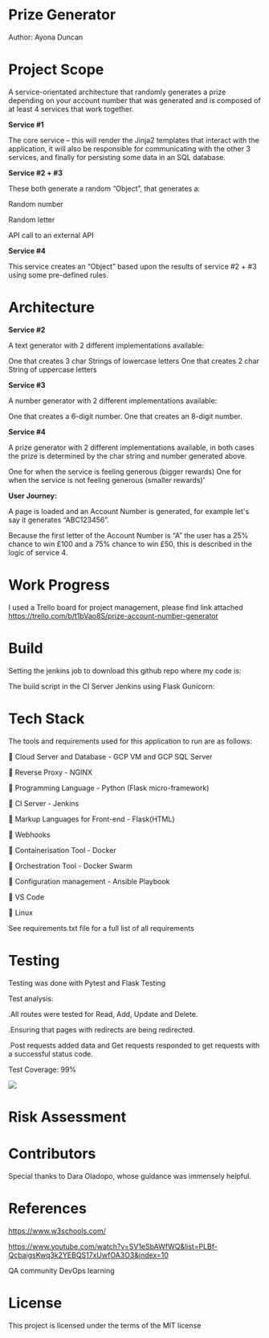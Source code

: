 # Prize Generator

Author: Ayona Duncan

# Project Scope

A service-orientated architecture that randomly 
generates a prize depending on your account number that was generated 
and is composed of at least 4 services that work together.

**Service #1**


The core service – this will render the Jinja2 templates 
 that interact with the application, 
 it will also be responsible 
 for communicating with the other 3 services, 
 and finally for persisting some data in an SQL database.

**Service #2 + #3**

These both generate a random “Object”, that generates a: 

Random number

Random letter

API call to an external API

**Service #4**

This service creates an “Object” based upon the results of service #2 + #3 using some pre-defined rules.


# Architecture 

**Service #2**

A text generator with 2 different implementations available:

One that creates 3 char Strings of lowercase letters
One that creates 2 char String of uppercase letters

**Service #3**

A number generator with 2 different implementations available:

One that creates a 6-digit number.
One that creates an 8-digit number.

**Service #4**

A prize generator with 2 different implementations available, 
in both cases the prize is determined by the char string and number
 generated above.

One for when the service is feeling generous (bigger rewards)
One for when the service is not feeling generous (smaller rewards)'

**User Journey:**

A page is loaded and an Account Number is generated, for example 
let's say it generates “ABC123456”.

Because the first letter of the Account Number is “A” the user has a 25% 
chance to win £100 and a 75% chance to win £50, this is described in
 the logic of service 4.


# Work Progress
I used a Trello board for project management,
please find link attached https://trello.com/b/t1bVao8S/prize-account-number-generator

# Build 

Setting the jenkins job to download this github repo where my code is:


The build script in the CI Server Jenkins using Flask Gunicorn:


# Tech Stack
The tools and requirements used for this application to run are as follows:

🎁 Cloud Server and Database - GCP VM and GCP SQL Server 

🎁 Reverse Proxy - NGINX 

🎁 Programming Language - Python (Flask micro-framework)

🎁 CI Server - Jenkins

🎁 Markup Languages for Front-end -  Flask(HTML)

🎁 Webhooks

🎁 Containerisation Tool - Docker

🎁 Orchestration Tool - Docker Swarm

🎁 Configuration management - Ansible Playbook

🎁 VS Code

🎁 Linux

See requirements.txt file for a full list of all requirements

# Testing

Testing was done with Pytest and Flask Testing

Test analysis:

.All routes were tested for Read, Add, Update and Delete.

.Ensuring that pages with redirects are being redirected.

.Post requests added data and Get requests responded to get requests with a successful status code.

Test Coverage: 99%

![](Test/testcov.jpg)


# Risk Assessment 

 

# Contributors

Special thanks to Dara Oladopo, 
whose guidance was immensely helpful.

# References
https://www.w3schools.com/

https://www.youtube.com/watch?v=SV1eSbAWfWQ&list=PLBf-QcbaigsKwq3k2YEBQS17xUwfOA3O3&index=10

QA community DevOps learning

# License 
This project is licensed under the terms of the MIT license

